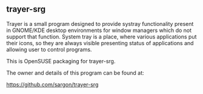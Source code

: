 ## trayer-srg

Trayer is a small program designed to provide systray functionality present in GNOME/KDE
desktop environments for window managers which do not support that function. System tray
is a place, where various applications put their icons, so they are always visible presenting
status of applications and allowing user to control programs.

This is OpenSUSE packaging for trayer-srg.

The owner and details of this program can be found at:

https://github.com/sargon/trayer-srg
